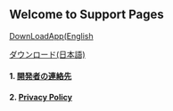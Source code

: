 ## Welcome to Support Pages

[DownLoadApp(English](https://apps.apple.com/us/app/id1522154456)

[ダウンロード(日本語)](https://apps.apple.com/jp/app/id1497708820])


#### 1. [開発者の連絡先](contact) 
#### 2. [Privacy Policy](privacy-policy-en) 
